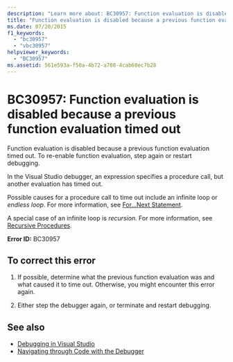 ```yaml
---
description: "Learn more about: BC30957: Function evaluation is disabled because a previous function evaluation timed out"
title: "Function evaluation is disabled because a previous function evaluation timed out"
ms.date: 07/20/2015
f1_keywords:
  - "bc30957"
  - "vbc30957"
helpviewer_keywords:
  - "BC30957"
ms.assetid: 561e593a-f50a-4b72-a708-4cab60ec7b28
---
```

# BC30957: Function evaluation is disabled because a previous function evaluation timed out

Function evaluation is disabled because a previous function evaluation timed out. To re-enable function evaluation, step again or restart debugging.

 In the Visual Studio debugger, an expression specifies a procedure call, but another evaluation has timed out.

 Possible causes for a procedure call to time out include an infinite loop or *endless loop*. For more information, see [For...Next Statement](../statements/for-next-statement.md).

 A special case of an infinite loop is *recursion*. For more information, see [Recursive Procedures](../../programming-guide/language-features/procedures/recursive-procedures.md).

 **Error ID:** BC30957

## To correct this error

1. If possible, determine what the previous function evaluation was and what caused it to time out. Otherwise, you might encounter this error again.

2. Either step the debugger again, or terminate and restart debugging.

## See also

- [Debugging in Visual Studio](/visualstudio/debugger/debugger-feature-tour)
- [Navigating through Code with the Debugger](/visualstudio/debugger/navigating-through-code-with-the-debugger)
